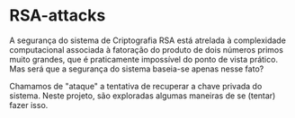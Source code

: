 # RSA-attacks
A segurança do sistema de Criptografia RSA está atrelada à complexidade computacional associada à fatoração do produto de dois números primos muito grandes, que é praticamente impossível do ponto de vista prático. Mas será que a segurança do sistema baseia-se apenas nesse fato? 

Chamamos de "ataque" a tentativa de recuperar a chave privada do sistema. Neste projeto, são exploradas algumas maneiras de se (tentar) fazer isso. 
